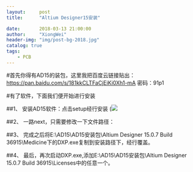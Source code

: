 ```yaml
---
layout:     post
title:      "Altium Designer15安装"

date:       2018-03-13 21:00:00
author:     "XiongWei"
header-img: "img/post-bg-2018.jpg"
catalog: true
tags:
    - PCB
---
```

#首先你得有AD15的装包，这里我把百度云链接贴出：
https://pan.baidu.com/s/181kkCLTFaCjEiKi0Xh1-mA 密码：91p1

#有了软件，下面我们便开始进行安装

##1、	安装AD15软件：点击setup经行安装
(![](http://githubblogpic.oss-cn-huhehaote.aliyuncs.com/2018-03-13/AD.png)

##2、	一路next，只需要修改一下文件路径：

##3、	完成之后将E:\AD15\AD15安装包\Altium Designer 15.0.7 Build 36915\Medicine下的DXP.exe复制到安装路径下，经行覆盖。

##4、	最后，再次启动DXP.exe,添加E:\AD15\AD15安装包\Altium Designer 15.0.7 Build 36915\Licenses中的任意一个。


